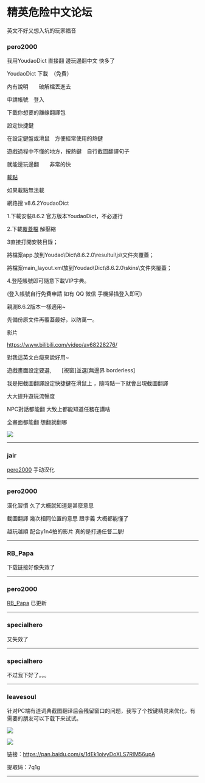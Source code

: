 




精英危险中文论坛
=========







 




英文不好又想入坑的玩家福音





### pero2000



我用YoudaoDict 直接翻 邊玩邊翻中文 快多了


YoudaoDict 下載　（免費）　  

內有說明　　破解檔丟進去  

申請帳號　登入  

下載你想要的離線翻譯包  

設定快捷鍵  

在設定鍵盤或滑鼠　方便經常使用的熱鍵  

遊戲過程中不懂的地方，按熱鍵　自行截圖翻譯句子  

就能邊玩邊翻　　非常的快　　  

[載點](https://www.dropbox.com/s/caw2qakzhwwmblb/556.7z?dl=0)


如果載點無法載  

網路搜 v8.6.2YoudaoDict   
  

1.下載安裝8.6.2 官方版本YoudaoDict，不必運行  

2.下載[覆蓋檔](https://drive.google.com/file/d/17x0hvedLLDIHgRwtTAy13pY-IhM9ILhD/view?usp=sharing) 解壓縮   

3直接打開安裝目錄；  

將檔案app.放到Youdao\Dict\8.6.2.0\resultui\js\文件夾覆蓋；  

將檔案main\_layout.xml放到Youdao\Dict\8.6.2.0\skins\文件夾覆蓋；  

4.登陸賬號即可隨意下載VIP字典。  

(登入帳號自行免費申請 如有 QQ 微信 手機掃描登入即可)


親測8.6.2版本一樣適用~  

先備份原文件再覆蓋最好，以防萬一。


影片  

<https://www.bilibili.com/video/av68228276/>


對我這英文白癡來說好用~  

遊戲畫面設定要選,　　[視窗]並選[無邊界 borderless]  

我是把截圖翻譯設定快捷鍵在滑鼠上 ，隨時點一下就會出現截圖翻譯  

大大提升遊玩流暢度  

NPC對話都能翻 大致上都能知道任務在講啥  

全畫面都能翻 想翻就翻哪  

![](https://qiniu.elitedanger.cn/assets/files/2020-07-07/1594101535-212012-373a8763beb8661148061c1cdbb43ae2.jpeg)






---



### jair



[pero2000](https://forum.elitedanger.cn/d/565/1) 手动汉化






---



### pero2000



漢化習慣 久了大概就知道是甚麼意思   

截圖翻譯 幾次相同位置的意思 跟字義 大概都能懂了  

越玩越順 配合y1n4拍的影片 真的是打通任督二脈!






---



### RB\_Papa



下载链接好像失效了






---



### pero2000



[RB\_Papa](https://forum.elitedanger.cn/d/565/4) 已更新






---



### specialhero



又失效了






---



### specialhero



不过我下好了。。。






---



### leavesoul



针对PC端有道词典截图翻译后会残留窗口的问题，我写了个按键精灵来优化，有需要的朋友可以下载下来试试。  

![](https://qiniu.elitedanger.cn/assets/files/2021-05-03/1620020310-957119-qq20210503133807.png)  

![](https://qiniu.elitedanger.cn/assets/files/2021-05-03/1620020317-747881-qq20210503133816.png)  

链接：<https://pan.baidu.com/s/1dEk1oivyDoXLS7RlM56upA>   

提取码：7q1g






---










